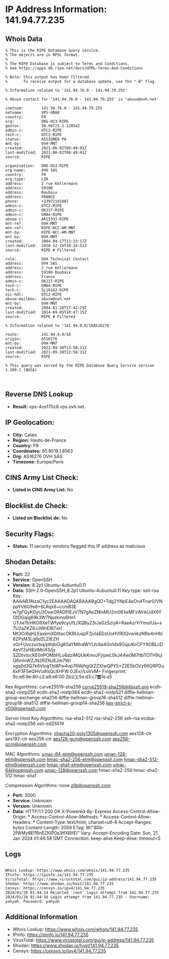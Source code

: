 # IP Address Information: 141.94.77.235

## Whois Data
```
% This is the RIPE Database query service.
% The objects are in RPSL format.
%
% The RIPE Database is subject to Terms and Conditions.
% See https://apps.db.ripe.net/docs/HTML-Terms-And-Conditions

% Note: this output has been filtered.
%       To receive output for a database update, use the "-B" flag.

% Information related to '141.94.76.0 - 141.94.79.255'

% Abuse contact for '141.94.76.0 - 141.94.79.255' is 'abuse@ovh.net'

inetnum:        141.94.76.0 - 141.94.79.255
netname:        VPS-GRA8
country:        FR
org:            ORG-OS3-RIPE
geoloc:         50.98721 2.120542
admin-c:        OTC2-RIPE
tech-c:         OTC2-RIPE
status:         ASSIGNED PA
mnt-by:         OVH-MNT
created:        2021-06-02T08:49:01Z
last-modified:  2021-06-02T08:49:01Z
source:         RIPE

organisation:   ORG-OS3-RIPE
org-name:       OVH SAS
country:        FR
org-type:       LIR
address:        2 rue Kellermann
address:        59100
address:        Roubaix
address:        FRANCE
phone:          +33972101007
admin-c:        OTC2-RIPE
admin-c:        OK217-RIPE
admin-c:        GM84-RIPE
abuse-c:        AR15333-RIPE
mnt-ref:        OVH-MNT
mnt-ref:        RIPE-NCC-HM-MNT
mnt-by:         RIPE-NCC-HM-MNT
mnt-by:         OVH-MNT
created:        2004-04-17T11:23:17Z
last-modified:  2020-12-16T10:24:51Z
source:         RIPE # Filtered

role:           OVH Technical Contact
address:        OVH SAS
address:        2 rue Kellermann
address:        59100 Roubaix
address:        France
admin-c:        OK217-RIPE
tech-c:         GM84-RIPE
tech-c:         SL10162-RIPE
nic-hdl:        OTC2-RIPE
abuse-mailbox:  abuse@ovh.net
mnt-by:         OVH-MNT
created:        2004-01-28T17:42:29Z
last-modified:  2014-09-05T10:47:15Z
source:         RIPE # Filtered

% Information related to '141.94.0.0/16AS16276'

route:          141.94.0.0/16
origin:         AS16276
mnt-by:         OVH-MNT
created:        2021-09-30T13:58:31Z
last-modified:  2021-09-30T13:58:31Z
source:         RIPE

% This query was served by the RIPE Database Query Service version 1.109.1 (BUSA)



```
## Reverse DNS Lookup
- **Result:** vps-4ce170c6.vps.ovh.net.

## IP Geolocation:
- **City:** Calais
- **Region:** Hauts-de-France
- **Country:** FR
- **Coordinates:** 50.9519,1.8563
- **Org:** AS16276 OVH SAS
- **Timezone:** Europe/Paris

## CINS Army List Check:
- **Listed in CINS Army List:** 
No

## Blocklist.de Check:
- **Listed on Blocklist.de:** 
No

## Security Flags:
- **Status:** 11 security vendors flagged this IP address as malicious

## Shodan Details:
- **Port:** 22
- **Service:** OpenSSH
- **Version:** 8.2p1 Ubuntu-4ubuntu0.11
- **Data:** SSH-2.0-OpenSSH_8.2p1 Ubuntu-4ubuntu0.11
Key type: ssh-rsa
Key: AAAAB3NzaC1yc2EAAAADAQABAAABgQD+Tdg2YNpE4eOn4Tnar0/VNppYV6G9s8+6LRqx6+ccmB3E
w7gFQyKGyU3Dsw2RADPIEJV7N7gAeZNlnMU2m061wMFxWrikUdX9YGfDGqig69k3W7Npzkms6Hn1
UTJwTtrHKO6XeTWfye9cyUfL/XQBy23rJaGzSziyA+RaeAzrYiYmutUa+s7U2aZKZ8JJWnEIB7xH
Mt3Cr8qHLEaxkmX0ittacOKRIJuqzF2jvIaEDzUoHVR0QvwiikzNBe4nHbi6ZPsM3Lq6d2LZtEZH
oQrFUvczucbq/jdhjbiOgK5aYMlhdWYLfc8a4Gn1dx9Gqs/KcCFYXOBLcDAeVf2sH8ztMriXS/jy
S2DtvtocKE0nPOMbHLo6dziMQUkKmvJFj/pwL0kJ44w0M7ttbTOTH9cjQ6mIoWZJN2RZNJEJm7W/
xgq0d3Q7k6VlogTbl8Pw4vp76WjhgGtZZXIwQPY5+Z2E5bOVz66QRPDu6xP3F5eQHVu4lsQcXHFW
0JEx//LoVvM=
Fingerprint: 9c:e6:8e:80:c2:a8:e6:00:2b:de:5e:d3:c7:ab:1e:a5

Kex Algorithms:
	curve25519-sha256
	curve25519-sha256@libssh.org
	ecdh-sha2-nistp256
	ecdh-sha2-nistp384
	ecdh-sha2-nistp521
	diffie-hellman-group-exchange-sha256
	diffie-hellman-group16-sha512
	diffie-hellman-group18-sha512
	diffie-hellman-group14-sha256
	kex-strict-s-v00@openssh.com

Server Host Key Algorithms:
	rsa-sha2-512
	rsa-sha2-256
	ssh-rsa
	ecdsa-sha2-nistp256
	ssh-ed25519

Encryption Algorithms:
	chacha20-poly1305@openssh.com
	aes128-ctr
	aes192-ctr
	aes256-ctr
	aes128-gcm@openssh.com
	aes256-gcm@openssh.com

MAC Algorithms:
	umac-64-etm@openssh.com
	umac-128-etm@openssh.com
	hmac-sha2-256-etm@openssh.com
	hmac-sha2-512-etm@openssh.com
	hmac-sha1-etm@openssh.com
	umac-64@openssh.com
	umac-128@openssh.com
	hmac-sha2-256
	hmac-sha2-512
	hmac-sha1

Compression Algorithms:
	none
	zlib@openssh.com


- **Port:** 3000
- **Service:** Unknown
- **Version:** Unknown
- **Data:** HTTP/1.1 200 OK
X-Powered-By: Express
Access-Control-Allow-Origin: *
Access-Control-Allow-Methods: *
Access-Control-Allow-Headers: *
Content-Type: text/html; charset=utf-8
Accept-Ranges: bytes
Content-Length: 2059
ETag: W/"80b-2fWMy6EI16nEZKIP0a3tfXBlfEI"
Vary: Accept-Encoding
Date: Sun, 21 Jan 2024 01:46:58 GMT
Connection: keep-alive
Keep-Alive: timeout=5



## Logs
```

Whois Lookup: https://www.whois.com/whois/141.94.77.235
IPinfo: https://ipinfo.io/141.94.77.235
VirusTotal: https://www.virustotal.com/gui/ip-address/141.94.77.235
Shodan: https://www.shodan.io/host/141.94.77.235
Censys: https://censys.io/ipv4/141.94.77.235
2024/01/28 01:44:14 Rejected 'root' login attempt from 141.94.77.235
2024/01/28 01:44:18 Login attempt from 141.94.77.235 - Username: yahyah, Password: yahyah

```
## Additional Information
- Whois Lookup: https://www.whois.com/whois/141.94.77.235
- IPinfo: https://ipinfo.io/141.94.77.235
- VirusTotal: https://www.virustotal.com/gui/ip-address/141.94.77.235
- Shodan: https://www.shodan.io/host/141.94.77.235
- Censys: https://censys.io/ipv4/141.94.77.235

